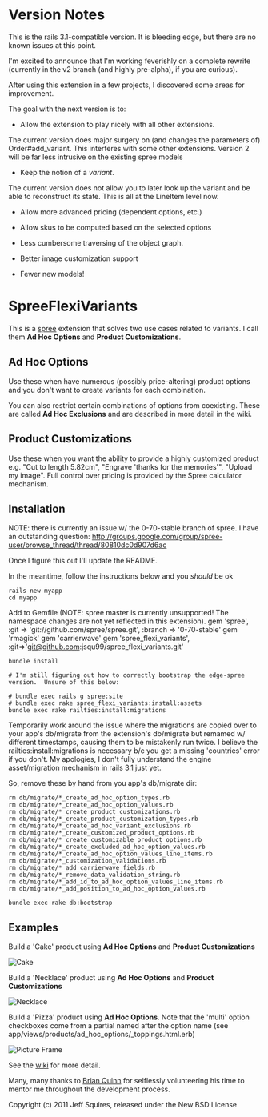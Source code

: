 Version Notes
=============

This is the rails 3.1-compatible version.  It is bleeding edge, but there are no known issues at this point.

I'm excited to announce that I'm working feverishly on a complete rewrite (currently in the v2 branch (and highly pre-alpha), if you are curious).

After using this extension in a few projects, I discovered some areas for improvement.

The goal with the next version is to:

* Allow the extension to play nicely with all other extensions.

The current version does major surgery on (and changes the parameters of) Order#add_variant.  This interferes with some other extensions.
Version 2  will be far less intrusive on the existing spree models

* Keep the notion of a *variant*.

The current version does not allow you to later look up the variant and be able to reconstruct its state.  This is all at the LineItem level now.

* Allow more advanced pricing (dependent options, etc.)

* Allow skus to be computed based on the selected options

* Less cumbersome traversing of the object graph.

* Better image customization support

* Fewer new models!


SpreeFlexiVariants
==================

This is a [spree](http://spreecommerce.com) extension that solves two use cases related to variants.  I call them **Ad Hoc Options** and **Product Customizations**.

Ad Hoc Options
--------------

Use these when have numerous (possibly price-altering) product options and you don't want to create variants for each combination.

You can also restrict certain combinations of options from coexisting.  These are called **Ad Hoc Exclusions** and are described in more detail in the wiki.


Product Customizations
----------------------

Use these when you want the ability to provide a highly customized product e.g. "Cut to length 5.82cm", "Engrave 'thanks for the memories'", "Upload my image".  Full control over pricing is provided by the Spree calculator mechanism.


Installation
------------


NOTE: there is currently an issue w/ the 0-70-stable branch of spree.  I have an outstanding question: http://groups.google.com/group/spree-user/browse_thread/thread/80810dc0d907d6ac

Once I figure this out I'll update the README.

In the meantime, follow the instructions below and you _should_ be ok

    rails new myapp
    cd myapp

Add to Gemfile (NOTE: spree master is currently unsupported!  The namespace changes are not yet reflected in this extension).
    gem 'spree', :git => 'git://github.com/spree/spree.git', :branch => '0-70-stable'
    gem 'rmagick'
    gem 'carrierwave'
    gem 'spree_flexi_variants', :git=>'git@github.com:jsqu99/spree_flexi_variants.git'

    bundle install

    # I'm still figuring out how to correctly bootstrap the edge-spree version.  Unsure of this below:

    # bundle exec rails g spree:site
    # bundle exec rake spree_flexi_variants:install:assets
    bundle exec rake railties:install:migrations

Temporarily work around the issue where the migrations are copied over to your app's db/migrate from the extension's db/migrate but remamed w/ different timestamps, causing them to be mistakenly run twice.  I believe the railties:install:migrations is necessary b/c you get a missing 'countries' error if you don't.  My apologies, I don't fully understand the engine asset/migration mechanism in rails 3.1 just yet.

So, remove these by hand from you app's db/migrate dir:

    rm db/migrate/*_create_ad_hoc_option_types.rb
    rm db/migrate/*_create_ad_hoc_option_values.rb
    rm db/migrate/*_create_product_customizations.rb
    rm db/migrate/*_create_product_customization_types.rb
    rm db/migrate/*_create_ad_hoc_variant_exclusions.rb
    rm db/migrate/*_create_customized_product_options.rb
    rm db/migrate/*_create_customizable_product_options.rb
    rm db/migrate/*_create_excluded_ad_hoc_option_values.rb
    rm db/migrate/*_create_ad_hoc_option_values_line_items.rb
    rm db/migrate/*_customization_validations.rb
    rm db/migrate/*_add_carrierwave_fields.rb
    rm db/migrate/*_remove_data_validation_string.rb
    rm db/migrate/*_add_id_to_ad_hoc_option_values_line_items.rb
    rm db/migrate/*_add_position_to_ad_hoc_option_values.rb

    bundle exec rake db:bootstrap

## Examples


Build a 'Cake'  product using **Ad Hoc Options** and **Product Customizations**

![Cake](/jsqu99/spree_flexi_variants/raw/master/doc/cake_screenshot.png)

Build a 'Necklace'  product using **Ad Hoc Options** and **Product Customizations**

![Necklace](/jsqu99/spree_flexi_variants/raw/master/doc/necklace_screenshot.png)

Build a 'Pizza' product using **Ad Hoc Options**. Note that the 'multi' option checkboxes come from a partial named after the option name (see app/views/products/ad_hoc_options/_toppings.html.erb)

![Picture Frame](/jsqu99/spree_flexi_variants/raw/master/doc/pizza_screenshot.png)

See the [wiki](https://github.com/jsqu99/spree_flexi_variants/wiki) for more detail.

Many, many thanks to [Brian Quinn](https://github.com/BDQ) for selflessly volunteering his time to mentor me throughout the development process.

Copyright (c) 2011 Jeff Squires, released under the New BSD License
